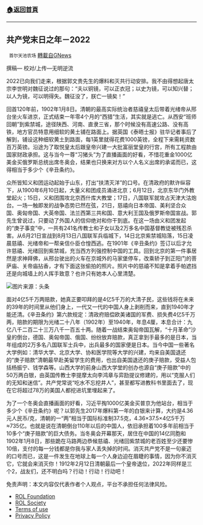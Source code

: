 ###  [:house:返回首頁](https://github.com/ourhimalayas/txt)
---


## 共产党末日之年－2022
` 首尔天池农场` [轉載自GNews](https://gnews.org/zh-hans/1810608/)

撰稿—
校对/上传—无明逆流

2022已向我们走来，根据郭文贵先生的爆料和灭共行动安排。我不由得想起唐太宗李世明对魏征说过的那句：“夫以铜镜，可以正衣冠；以史为镜，可以知兴替；以人为镜，可以明得失。魏征没了，朕亡一镜矣！”

回首120年前，1902年1月8日。清朝的最高实际统治者慈禧皇太后带着光绪帝从邢台坐火车进京，正式结束一年零4个月的“西猎”生活，其实就是逃亡。从西安“班师回朝”到紫禁城，途径陕西、河南、直隶三省，那个时候没有高速公路、没有高铁，地方官员特意用细软的黄土铺在路面上。据英国《泰晤士报》驻华记者事后了解到，铺设这种细软黄土到路面，每1英里就得花费1000英镑，全程下来需耗资数百万英镑。沿途为了取悦皇太后跟皇帝兴建一大批富丽堂皇的行宫，所有工程款由国家财政承担。这与当今一尊“习猪头”为了直播画面的好看，不惜花重金1000亿美金买俄罗斯总统出席冬奥会，结果也只换来对方以个人名义出席的承诺而已，这得相当于多少个《辛丑条约》。

众所皆知义和团运动起始于山东，打出“扶清灭洋”的口号。在清政府的默许纵容下，从1900年6月10日起，大量义和团成员涌进北京；6月12日，北京东华门外教堂起火；15日，义和团围攻北京西什库大教堂；17日，八国联军就攻占天津大沽炮台。一场一触即发的战争态势已然在弦，21日，慈禧向日本帝国、美利坚合众国、奥匈帝国、大英帝国、法兰西第三共和国、意大利王国及俄罗斯帝国宣战。郭先生曾说过，只要动了外国人的信仰绝对和你干到底。在这一场由义和团发起的“庚子事变”中，一共有241名传教士和子女以及2万多名中国基督教徒被残忍杀害。从6月21日宣战到8月13日八国联军兵临城下，14日北京紫禁城陷落，15日凌晨慈禧、光绪帝和一帮亲信仆臣仓惶西逃。在1901年《辛丑条约》签订以后才允许慈禧、光绪回到紫禁城，充当西方列强控制中国的工具。回到北京的第一件事居然是求神拜佛，从邢台驶出的火车在京城外的马家堡停车，改乘轿子到正阳门的菩萨庙、关帝庙拈香，才有下面这张偷拍的照片。照片中的慈禧不知是拿着手帕遮挡还是向城墙上的人挥手致意？也许只有她本人心里清楚。

![](https://assets.gnews.org/wp-content/uploads/2022/01/image-2.png)图片来源：头条

面对4亿5千万两赔款，她真正要叩拜的是4亿5千万的大清子民，这些钱将在未来的39年的时间里从他们身上，一代又一代的中国人身上剥削而来，直到1940年才能还清。《辛丑条约》第六款规定：清政府赔偿欧美诸国的军费、损失费4亿5千万两，赔款的期限为光绪二十八年（1902年）至1940年，年息4厘，本息合计：九亿八千二百二十三万八千一百五十两。随着一战结束奥匈帝国瓦解，“十月革命”沙皇的倒台，德国、奥匈帝国、俄国、纷纷放弃赔款，真正拿到手最多的是日本，当年组成的2万多名八国联军士兵中，出兵最多的国家便是日本。当今中国一些著名大学例如：清华大学、北京大学、协和医学院等大学的兴建，均来自美国退还的“庚子赔款”清朝最早赴美留学生的费用，也出自美国退还的庚子赔款，受益人包括杨振宁、钱学森等。山西大学的前身山西大学堂的创办也源自“庚子赔款”中的50万两白银，由英国传教士李提摩太向李鸿章与弈劻提议修建的，用以“克服人们的无知和迷信”。共产党常说“吃水不忘挖井人”，甚至都写进教科书里面去了，现在它将超过78万的美国人都挖进坑里埋起来了。

为了一个冬奥会直播画面的好看，习近平掏1000亿美金买普京为他站台，相当于多少个《辛丑条约》呢？以郭先生2017年爆料第一年的白银来计算，大约是4.36元人民币/克，清朝的一“两”相当于国际标准制37.5克，4.36×37.5×4亿5千万≈735亿。也就是说在清朝倒台110年以后的中国人，依旧承担着100多年前相当于10多个“庚子赔款”的巨大债务。当冬奥会开幕那天，居住在中国的14亿同胞和1902年1月8日，那些跪在马路两边恭候慈禧、光绪回紫禁城的老百姓至少还要惨10倍，支付的每一分钱都是你我与家人丢失掉的时间。消灭共产党不是一句豪迈的口号而已，这是一件发生在地球上每一个人身边迫在眉睫的事情，因为你不消灭它，它就会来消灭你！1912年2月12日清朝最后一个皇帝退位，2022年同样是三个2，战友们，还不明白吗？行动！行动！行动吧！

 

免责声明：本文内容仅代表作者个人观点，平台不承担任何法律风险。

- [ROL Foundation](https://rolfoundation.org/)
- [ROL Society](https://rolsociety.org/)
- [Terms of use](https://gnews.org/terms-of-use-3/)
- [Privacy Policy](https://gnews.org/privacy-policy/)
